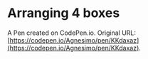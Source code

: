 # Arranging 4 boxes

A Pen created on CodePen.io. Original URL: [https://codepen.io/Agnesimo/pen/KKdaxaz](https://codepen.io/Agnesimo/pen/KKdaxaz).


